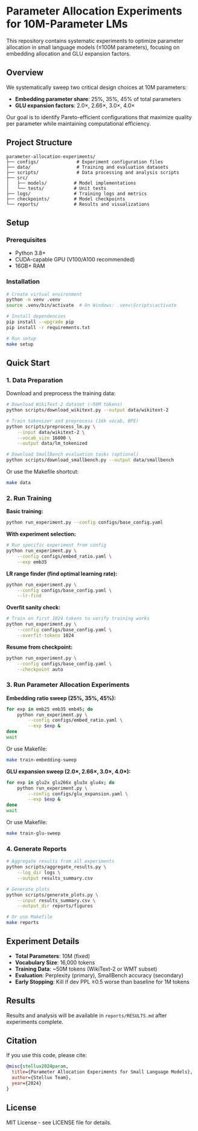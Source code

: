 # Parameter Allocation Experiments for 10M-Parameter LMs

This repository contains systematic experiments to optimize parameter allocation in small language models (≤100M parameters), focusing on embedding allocation and GLU expansion factors.

## Overview

We systematically sweep two critical design choices at 10M parameters:
- **Embedding parameter share**: 25%, 35%, 45% of total parameters
- **GLU expansion factors**: 2.0×, 2.66×, 3.0×, 4.0×

Our goal is to identify Pareto-efficient configurations that maximize quality per parameter while maintaining computational efficiency.

## Project Structure

```
parameter-allocation-experiments/
├── configs/              # Experiment configuration files
├── data/                 # Training and evaluation datasets
├── scripts/              # Data processing and analysis scripts
├── src/
│   ├── models/          # Model implementations
│   └── tests/           # Unit tests
├── logs/                # Training logs and metrics
├── checkpoints/         # Model checkpoints
└── reports/             # Results and visualizations
```

## Setup

### Prerequisites
- Python 3.8+
- CUDA-capable GPU (V100/A100 recommended)
- 16GB+ RAM

### Installation

```bash
# Create virtual environment
python -m venv .venv
source .venv/bin/activate  # On Windows: .venv\Scripts\activate

# Install dependencies
pip install --upgrade pip
pip install -r requirements.txt

# Run setup
make setup
```

## Quick Start

### 1. Data Preparation

Download and preprocess the training data:

```bash
# Download WikiText-2 dataset (~50M tokens)
python scripts/download_wikitext.py --output data/wikitext-2

# Train tokenizer and preprocess (16k vocab, BPE)
python scripts/preprocess_lm.py \
    --input data/wikitext-2 \
    --vocab_size 16000 \
    --output data/lm_tokenized

# Download SmallBench evaluation tasks (optional)
python scripts/download_smallbench.py --output data/smallbench
```

Or use the Makefile shortcut:
```bash
make data
```

### 2. Run Training

**Basic training:**
```bash
python run_experiment.py --config configs/base_config.yaml
```

**With experiment selection:**
```bash
# Run specific experiment from config
python run_experiment.py \
    --config configs/embed_ratio.yaml \
    --exp emb35
```

**LR range finder (find optimal learning rate):**
```bash
python run_experiment.py \
    --config configs/base_config.yaml \
    --lr-find
```

**Overfit sanity check:**
```bash
# Train on first 1024 tokens to verify training works
python run_experiment.py \
    --config configs/base_config.yaml \
    --overfit-tokens 1024
```

**Resume from checkpoint:**
```bash
python run_experiment.py \
    --config configs/base_config.yaml \
    --checkpoint auto
```

### 3. Run Parameter Allocation Experiments

**Embedding ratio sweep (25%, 35%, 45%):**
```bash
for exp in emb25 emb35 emb45; do
    python run_experiment.py \
        --config configs/embed_ratio.yaml \
        --exp $exp &
done
wait
```

Or use Makefile:
```bash
make train-embedding-sweep
```

**GLU expansion sweep (2.0×, 2.66×, 3.0×, 4.0×):**
```bash
for exp in glu2x glu266x glu3x glu4x; do
    python run_experiment.py \
        --config configs/glu_expansion.yaml \
        --exp $exp &
done
wait
```

Or use Makefile:
```bash
make train-glu-sweep
```

### 4. Generate Reports

```bash
# Aggregate results from all experiments
python scripts/aggregate_results.py \
    --log_dir logs \
    --output results_summary.csv

# Generate plots
python scripts/generate_plots.py \
    --input results_summary.csv \
    --output_dir reports/figures

# Or use Makefile
make reports
```

## Experiment Details

- **Total Parameters**: 10M (fixed)
- **Vocabulary Size**: 16,000 tokens
- **Training Data**: ~50M tokens (WikiText-2 or WMT subset)
- **Evaluation**: Perplexity (primary), SmallBench accuracy (secondary)
- **Early Stopping**: Kill if dev PPL ≥0.5 worse than baseline for 1M tokens

## Results

Results and analysis will be available in `reports/RESULTS.md` after experiments complete.

## Citation

If you use this code, please cite:
```bibtex
@misc{stellux2024param,
  title={Parameter Allocation Experiments for Small Language Models},
  author={Stellux Team},
  year={2024}
}
```

## License

MIT License - see LICENSE file for details.